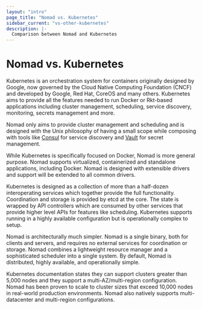 ```yaml
---
layout: "intro"
page_title: "Nomad vs. Kubernetes"
sidebar_current: "vs-other-kubernetes"
description: |-
  Comparison between Nomad and Kubernetes
---
```


# Nomad vs. Kubernetes

Kubernetes is an orchestration system for containers originally designed by Google, now governed by the Cloud Native
Computing Foundation (CNCF) and developed by Google, Red Hat, CoreOS and many others. Kubernetes aims to provide all the features needed to run Docker or Rkt-based applications including cluster management,
scheduling, service discovery, monitoring, secrets management and more.

Nomad only aims to provide cluster management and scheduling and is designed
with the Unix philosophy of having a small scope while composing with tools like [Consul](https://www.consul.io)
for service discovery and [Vault](https://www.vaultproject.io) for secret management.

While Kubernetes is specifically focused on Docker, Nomad is more general purpose.
Nomad supports virtualized, containerized and standalone applications, including Docker.
Nomad is designed with extensible drivers and support will be extended to all
common drivers.

Kubernetes is designed as a collection of more than a half-dozen interoperating
services which together provide the full functionality. Coordination and
storage is provided by etcd at the core. The state is wrapped by API controllers
which are consumed by other services that provide higher level APIs for features
like scheduling. Kubernetes supports running in a highly available
configuration but is operationally complex to setup.

Nomad is architecturally much simpler. Nomad is a single binary, both for clients
and servers, and requires no external services for coordination or storage.
Nomad combines a lightweight resource manager and a sophisticated scheduler
into a single system. By default, Nomad is distributed, highly available,
and operationally simple.

Kubernetes documentation states they can support clusters greater than 5,000 nodes
and they support a multi-AZ/multi-region configuration. Nomad has been proven to scale 
to cluster sizes that exceed 10,000 nodes in real-world production environments. Nomad 
also natively supports multi-datacenter and multi-region configurations.
